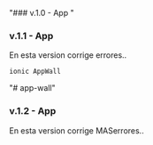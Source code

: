 "### v.1.0 - App " 
### v.1.1 - App
En esta version corrige errores..
```
ionic AppWall
```
"# app-wall" 

### v.1.2 - App
En esta version corrige MASerrores..

